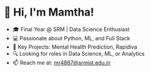 # 👋 Hi, I'm Mamtha!
- 🎓 Final Year @ SRM | Data Science Enthusiast
- 💻 Passionate about Python, ML, and Full Stack
- 🧠 Key Projects: Mental Health Prediction, Rapidiva
- 🔍 Looking for roles in Data Science, ML, or Analytics
- 📫 Reach me at: mr4887@srmist.edu.in

